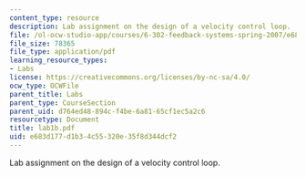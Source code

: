 ```yaml
---
content_type: resource
description: Lab assignment on the design of a velocity control loop.
file: /ol-ocw-studio-app/courses/6-302-feedback-systems-spring-2007/e683d177d1b34c55320e35f8d344dcf2_lab1b.pdf
file_size: 78365
file_type: application/pdf
learning_resource_types:
- Labs
license: https://creativecommons.org/licenses/by-nc-sa/4.0/
ocw_type: OCWFile
parent_title: Labs
parent_type: CourseSection
parent_uid: d764ed48-894c-f4be-6a81-65cf1ec5a2c6
resourcetype: Document
title: lab1b.pdf
uid: e683d177-d1b3-4c55-320e-35f8d344dcf2
---
```

Lab assignment on the design of a velocity control loop.